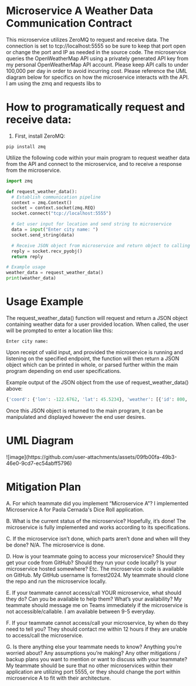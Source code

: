 <h1>Microservice A Weather Data Communication Contract</h1>

This microservice utilizes ZeroMQ to request and receive data. The connection is set to tcp://localhost:5555 so be sure to keep that port open or change the port and IP as needed in the source code. The microservice queries the OpenWeatherMap API using a privately generated API key from my personal OpenWeatherMap API account. Please keep API calls to under 100,000 per day in order to avoid incurring cost. Please reference the UML diagram below for specifics on how the microservice interacts with the API. I am using the zmq and requests libs to 

<h1> How to programatically request and receive data: </h1>

1. First, install ZeroMQ: 
```
pip install zmq
```
Utilize the following code within your main program to request weather data from the API and connect to the microservice, and to receive a response from the microservice. 

```python
import zmq

def request_weather_data():
  # Establish communication pipeline
  context = zmq.Context()
  socket = context.socket(zmq.REQ)
  socket.connect("tcp://localhost:5555")

  # Get user input for location and send string to microservice
  data = input("Enter city name: ")
  socket.send_string(data)

  # Receive JSON object from microservice and return object to calling procedure/variable.
  reply = socket.recv_pyobj()
  return reply

# Example usage
weather_data = request_weather_data()
print(weather_data)
```

<h1>Usage Example</h1>
The request_weather_data() function will request and return a JSON object containing weather data for a user provided location. When called, the user will be prompted to enter a location like this:

```
Enter city name: 
```
Upon receipt of valid input, and provided the microservice is running and listening on the specified endpoint, the function will then return a JSON object which can be printed in whole, or parsed further within 
the main program depending on end user specifications. 

Example output of the JSON object from the use of request_weather_data() above:
```python
{'coord': {'lon': -122.6762, 'lat': 45.5234}, 'weather': [{'id': 800, 'main': 'Clear', 'description': 'clear sky', 'icon': '01d'}], 'base': 'stations', 'main': {'temp': 81.37, 'feels_like': 81.5, 'temp_min': 77.58, 'temp_max': 83.98, 'pressure': 1015, 'humidity': 45, 'sea_level': 1015, 'grnd_level': 1005}, 'visibility': 10000, 'wind': {'speed': 3, 'deg': 315, 'gust': 5.01}, 'clouds': {'all': 0}, 'dt': 1722887412, 'sys': {'type': 2, 'id': 2005350, 'country': 'US', 'sunrise': 1722862798, 'sunset': 1722915198}, 'timezone': -25200, 'id': 5746545, 'name': 'Portland', 'cod': 200}
```
Once this JSON object is returned to the main program, it can be manipulated and displayed however the end user desires. 


<h1>UML Diagram</h1>
![image](https://github.com/user-attachments/assets/09fb00fa-49b3-46e0-9cd7-ec54abff5796)

<h1>Mitigation Plan</h1>

A. For which teammate did you implement “Microservice A”?
  I implemented Microservice A for Paola Cernada's Dice Roll application. 
  
B. What is the current status of the microservice? Hopefully, it’s done!
  The microservice is fully implemented and works according to its specifications. 
  
C. If the microservice isn’t done, which parts aren’t done and when will they be done?
  N/A. The microservice is done. 
  
D. How is your teammate going to access your microservice? Should they get your code from GitHub? Should they run your code locally? Is your microservice hosted somewhere? Etc.
  The microservice code is available on GitHub. My GitHub username is forrest2024. My teammate should clone the repo and run the microservice locally. 
  
E. If your teammate cannot access/call YOUR microservice, what should they do? Can you be available to help them? What’s your availability?
  My teammate should message me on Teams immediately if the microservice is not accessible/callable. I am available between 9-5 everyday. 
  
F. If your teammate cannot access/call your microservice, by when do they need to tell you?
  They should contact me within 12 hours if they are unable to access/call the microservice. 
  
G. Is there anything else your teammate needs to know? Anything you’re worried about? Any assumptions you’re making? Any other mitigations / backup plans you want to mention or want to discuss with your teammate?
  My teammate should be sure that no other microservices within their application are utilizing port 5555, or they should change the port within microservice A to fit with their architecture. 
